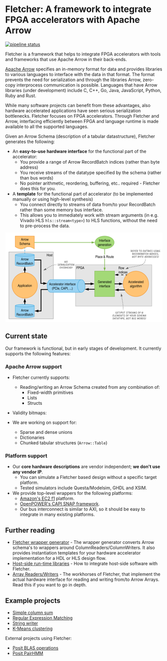 # Fletcher: A framework to integrate FPGA accelerators with Apache Arrow

[![pipeline status](https://gitlab.com/mbrobbel/fletcher/badges/master/pipeline.svg)](https://gitlab.com/mbrobbel/fletcher/commits/master)

Fletcher is a framework that helps to integrate FPGA accelerators with tools and
frameworks that use Apache Arrow in their back-ends.

[Apache Arrow](https://arrow.apache.org/) specifies an in-memory format for
data and provides libraries to various languages to interface with the data in
that format. The format prevents the need for serialization and through the
libraries Arrow, zero-copy interprocess communication is possible. Languages
that have Arrow libraries (under development) include C, C++, Go, Java,
JavaScript, Python, Ruby and Rust.

While many software projects can benefit from these advantages, also hardware
accelerated applications have seen serious serialization bottlenecks. Fletcher
focuses on FPGA accelerators. Through Fletcher and Arrow, interfacing
efficiently between FPGA and language runtime is made available to all the
supported languages.

Given an Arrow Schema (description of a tabular datastructure), Fletcher
generates the following:

* An **easy-to-use hardware interface** for the functional part of the
accelerator:
  * You provide a range of Arrow RecordBatch indices (rather than byte address)
  * You receive streams of the datatype specified by the schema (rather than
    bus words)
  * No pointer arithmetic, reordering, buffering, etc.. required - Fletcher does
    this for you.
* A **template** for the functional part of accelerator (to be implemented
  manually or using high-level synthesis)
  * You connect directly to streams of data from/to your RecordBatch rather than
  some memory bus interface.
  * This allows you to immediately work with stream arguments (in e.g. Vivado
    HLS `hls::stream<type>`) to HLS functions, without the need to pre-process
    the data.

<img src="fletcher.svg">

## Current state
Our framework is functional, but in early stages of development. It currently
supports the following features:

### Apache Arrow support
* Fletcher currently supports:
  * Reading/writing an Arrow Schema created from any combination of:
    - Fixed-width primitives
    - Lists
    - Structs
* Validity bitmaps:


* We are working on support for:
  - Sparse and dense unions
  - Dictionaries
  - Chunked tabular structures (`Arrow::Table`)

### Platform support
* Our __core hardware descriptions__ are vendor independent; __we don't use any
  vendor IP__.
  * You can simulate a Fletcher based design without a specific target platform.
  * Tested simulators include Questa/Modelsim, GHDL and XSIM.
* We provide top-level wrappers for the following platforms:
  * [Amazon's EC2 f1](https://github.com/aws/aws-fpga) platform.
  * [OpenPOWER's CAPI SNAP framework](https://github.com/open-power/snap).
  * Our bus interconnect is similar to AXI, so it should be easy to integrate
    in many existing platforms.

## Further reading
  * [Fletcher wrapper generator](codegen/fletchgen) - The wrapper generator
    converts Arrow schema's to wrappers around ColumnReaders/ColumnWriters.
    It also provides instantiation templates for your hardware accelerator
    implementation for a HDL or HLS design flow.
  * [Host-side run-time libraries](runtime) - How to integrate host-side
    software with Fletcher.
  * [Array Readers/Writers](hardware) - The workhorses of Fletcher, that
    implement the actual hardware interface for reading and writing from/to
    Arrow Arrays. Read this if you want to go in depth.

## Example projects  
  * [Simple column sum](examples/sum)
  * [Regular Expression Matching](examples/regexp)
  * [String writer](examples/stringwrite)
  * [K-Means clustering](examples/k-means)

External projects using Fletcher:
  * [Posit BLAS operations](https://github.com/lvandam/posit_blas_hdl)
  * [Posit PairHMM](https://github.com/lvandam/pairhmm_posit_hdl_arrow)
